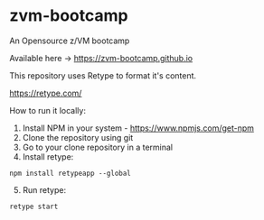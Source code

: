 # zvm-bootcamp
 An Opensource z/VM bootcamp 
 
 Available here -> https://zvm-bootcamp.github.io

 This repository uses Retype to format it's content.

 https://retype.com/

 How to run it locally:

 1. Install NPM in your system - https://www.npmjs.com/get-npm
 2. Clone the repository using git
 3. Go to your clone repository in a terminal
 4. Install retype:
 ```
npm install retypeapp --global
```
5. Run retype:
```
retype start
```
